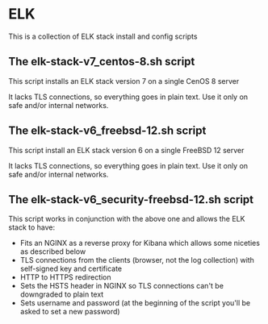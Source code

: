 # ELK
This is a collection of ELK stack install and config scripts

## The elk-stack-v7_centos-8.sh script
This script installs an ELK stack version 7 on a single CenOS 8 server

It lacks TLS connections, so everything goes in plain text. Use it only on safe and/or internal networks.

## The elk-stack-v6_freebsd-12.sh script
This script install an ELK stack version 6 on a single FreeBSD 12 server

It lacks TLS connections, so everything goes in plain text. Use it only on safe and/or internal networks.

## The elk-stack-v6_security-freebsd-12.sh script
This script works in conjunction with the above one and allows the ELK stack to have:

- Fits an NGINX as a reverse proxy for Kibana which allows some niceties as described below
- TLS connections from the clients (browser, not the log collection) with self-signed key and certificate
- HTTP to HTTPS redirection
- Sets the HSTS header in NGINX so TLS connections can't be downgraded to plain text
- Sets username and password (at the beginning of the script you'll be asked to set a new password)
